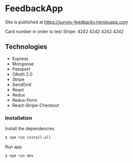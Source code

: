 # FeedbackApp

Site is published at https://survey-feedbacky.herokuapp.com

Card number in order to test Stripe: 4242 4242 4242 4242

## Technologies

- Express
- Mongoose
- Passport
- OAuth 2.0
- Stripe
- SendGrid
- React
- Redux
- Redux-Form
- React-Stripe-Checkout

### Installation

Install the dependencies

```sh
$ npm run install-all
```

Run app

```sh
$ npm run dev
```
